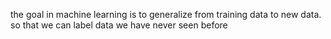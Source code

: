the goal in machine learning is to generalize from training data to new data.
so that we can label data we have never seen before